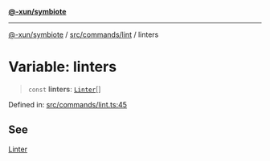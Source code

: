 [**@-xun/symbiote**](../../../../README.md)

***

[@-xun/symbiote](../../../../README.md) / [src/commands/lint](../README.md) / linters

# Variable: linters

> `const` **linters**: [`Linter`](../enumerations/Linter.md)[]

Defined in: [src/commands/lint.ts:45](https://github.com/Xunnamius/symbiote/blob/e3c8f9ab2680e6eaa30465c77954050484c7c41e/src/commands/lint.ts#L45)

## See

[Linter](../enumerations/Linter.md)
